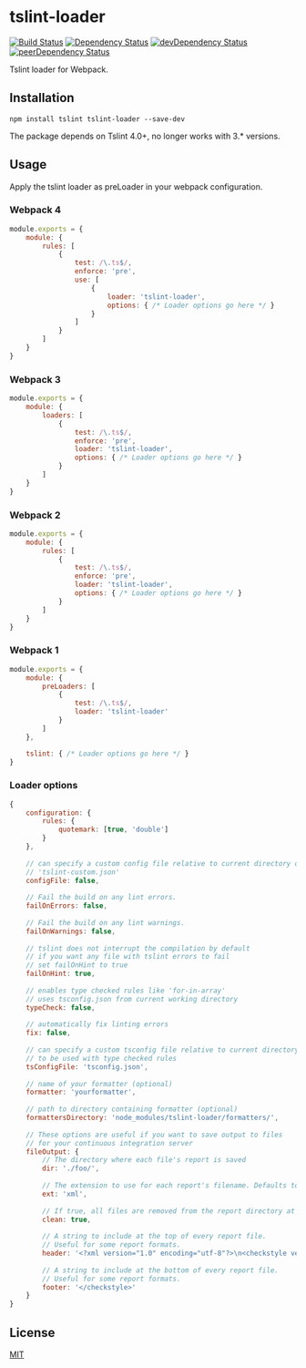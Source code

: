 # tslint-loader
[![Build Status](https://travis-ci.org/wbuchwalter/tslint-loader.svg?branch=master)](https://travis-ci.org/wbuchwalter/tslint-loader)
[![Dependency Status](https://david-dm.org/wbuchwalter/tslint-loader.svg)](https://david-dm.org/wbuchwalter/tslint-loader)
[![devDependency Status](https://david-dm.org/wbuchwalter/tslint-loader/dev-status.svg)](https://david-dm.org/wbuchwalter/tslint-loader?type=dev)
[![peerDependency Status](https://david-dm.org/wbuchwalter/tslint-loader/peer-status.svg)](https://david-dm.org/wbuchwalter/tslint-loader?type=peer)

Tslint loader for Webpack.

## Installation

``` shell
npm install tslint tslint-loader --save-dev
```

The package depends on Tslint 4.0+, no longer works with 3.* versions.

## Usage

Apply the tslint loader as preLoader in your webpack configuration.

### Webpack 4

```javascript
module.exports = {
    module: {
        rules: [
            {
                test: /\.ts$/,
                enforce: 'pre',
                use: [
                    {
                        loader: 'tslint-loader',
                        options: { /* Loader options go here */ }
                    }
                ]
            }
        ]
    }
}
```

### Webpack 3

```javascript
module.exports = {
    module: {
        loaders: [
            {
                test: /\.ts$/,
                enforce: 'pre',
                loader: 'tslint-loader',
                options: { /* Loader options go here */ }
            }
        ]
    }
}
```

### Webpack 2

```javascript
module.exports = {
    module: {
        rules: [
            {
                test: /\.ts$/,
                enforce: 'pre',
                loader: 'tslint-loader',
                options: { /* Loader options go here */ }
            }
        ]
    }
}
```

### Webpack 1

```javascript
module.exports = {
    module: {
        preLoaders: [
            {
                test: /\.ts$/,
                loader: 'tslint-loader'
            }
        ]
    },

    tslint: { /* Loader options go here */ }
}
```

### Loader options

```javascript
{
    configuration: {
        rules: {
            quotemark: [true, 'double']
        }
    },
    
    // can specify a custom config file relative to current directory or with absolute path
    // 'tslint-custom.json'
    configFile: false,
    
    // Fail the build on any lint errors.
    failOnErrors: false,
    
    // Fail the build on any lint warnings.
    failOnWarnings: false,
    
    // tslint does not interrupt the compilation by default
    // if you want any file with tslint errors to fail
    // set failOnHint to true
    failOnHint: true,
    
    // enables type checked rules like 'for-in-array'
    // uses tsconfig.json from current working directory
    typeCheck: false,
    
    // automatically fix linting errors
    fix: false,
    
    // can specify a custom tsconfig file relative to current directory or with absolute path
    // to be used with type checked rules
    tsConfigFile: 'tsconfig.json',
    
    // name of your formatter (optional)
    formatter: 'yourformatter',
    
    // path to directory containing formatter (optional)
    formattersDirectory: 'node_modules/tslint-loader/formatters/',
    
    // These options are useful if you want to save output to files
    // for your continuous integration server
    fileOutput: {
        // The directory where each file's report is saved
        dir: './foo/',
    
        // The extension to use for each report's filename. Defaults to 'txt'
        ext: 'xml',
    
        // If true, all files are removed from the report directory at the beginning of run
        clean: true,
    
        // A string to include at the top of every report file.
        // Useful for some report formats.
        header: '<?xml version="1.0" encoding="utf-8"?>\n<checkstyle version="5.7">',
    
        // A string to include at the bottom of every report file.
        // Useful for some report formats.
        footer: '</checkstyle>'
    }
}
```

## License

[MIT](http://www.opensource.org/licenses/mit-license.php)


